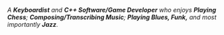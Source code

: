 *A **Keyboardist** and **C++ Software/Game Developer** who enjoys **Playing Chess**; **Composing/Transcribing Music**; **Playing Blues, Funk,** and most importantly **Jazz**.*
